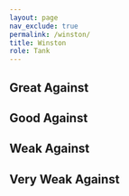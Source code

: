 ```yaml
---
layout: page
nav_exclude: true
permalink: /winston/
title: Winston
role: Tank
---
```

## Great Against

## Good Against

## Weak Against

## Very Weak Against